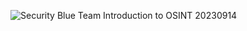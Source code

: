 ![Security Blue Team Introduction to OSINT 20230914](https://github.com/ButchBytes-sec/ButchBytes-sec/assets/78964580/48aa1921-2d57-4078-9105-bc7f5cfd4650)
